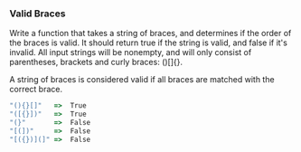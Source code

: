 ### Valid Braces

Write a function that takes a string of braces, and determines if the order of the braces is valid. It should return true if the string is valid, and false if it's invalid.
All input strings will be nonempty, and will only consist of parentheses, brackets and curly braces: ()[]{}.


A string of braces is considered valid if all braces are matched with the correct brace.

```javascript
"(){}[]"   =>  True
"([{}])"   =>  True
"(}"       =>  False
"[(])"     =>  False
"[({})](]" =>  False
```
